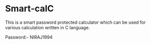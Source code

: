 # Smart-calC
This is a smart password protected calculator which can be used for various calculation written in C language. 


Password:-  NIRAJ1994
